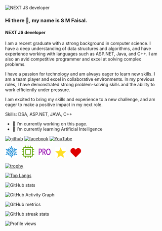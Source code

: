 ![NEXT JS developer](https://scontent.fdac120-1.fna.fbcdn.net/v/t39.30808-6/269834185_3042255506091779_2398314919612473789_n.jpg?_nc_cat=101&ccb=1-7&_nc_sid=09cbfe&_nc_eui2=AeG99ynEt4i6VfdcGX4x_8bvjUHmnsQUfa6NQeaexBR9rrx5rRix35uCMbr6ke76C_gNffHaAgBlvfurCtRtOQ_v&_nc_ohc=7wCZKwGlwsoAX_ItBZP&_nc_ht=scontent.fdac120-1.fna&oh=00_AfAQX7xl0jIOCAg0vgjDQF8R3Tz7FjJd8H5f4grF8oIp8Q&oe=63BEEADE)

### Hi there 👋, my name is S M Faisal.
#### NEXT JS developer

I am a recent graduate with a strong background in computer science. I have a deep understanding of data structures and algorithms, and have experience working with languages such as ASP.NET, Java, and C++. I am also an avid competitive programmer and excel at solving complex problems.

I have a passion for technology and am always eager to learn new skills. I am a team player and excel in collaborative environments. In my previous roles, I have demonstrated strong problem-solving skills and the ability to work efficiently under pressure.

I am excited to bring my skills and experience to a new challenge, and am eager to make a positive impact in my next role.

Skills: DSA, ASP.NET, JAVA, C++

- 🔭 I’m currently working on this page. 
- 🌱 I’m currently learning Artificial Intelligence 


[<img src='https://cdn.jsdelivr.net/npm/simple-icons@3.0.1/icons/github.svg' alt='github' height='40'>](https://github.com/smfaisalaiubcse)  [<img src='https://cdn.jsdelivr.net/npm/simple-icons@3.0.1/icons/facebook.svg' alt='facebook' height='40'>](https://www.facebook.com/https://www.facebook.com/smfaisal48406/)  [<img src='https://cdn.jsdelivr.net/npm/simple-icons@3.0.1/icons/youtube.svg' alt='YouTube' height='40'>](https://www.youtube.com/channel/https://www.youtube.com/@smfaisal5395)  

<a href='https://archiveprogram.github.com/'><img src='https://raw.githubusercontent.com/acervenky/animated-github-badges/master/assets/acbadge.gif' width='40' height='40'></a> <a href='https://docs.github.com/en/developers'><img src='https://raw.githubusercontent.com/acervenky/animated-github-badges/master/assets/devbadge.gif' width='40' height='40'></a> <a href='https://github.com/pricing'><img src='https://raw.githubusercontent.com/acervenky/animated-github-badges/master/assets/pro.gif' width='40' height='40'></a> <a href='https://stars.github.com/'><img src='https://raw.githubusercontent.com/acervenky/animated-github-badges/master/assets/starbadge.gif' width='35' height='35'></a> <a href='https://docs.github.com/en/github/supporting-the-open-source-community-with-github-sponsors'><img src='https://raw.githubusercontent.com/acervenky/animated-github-badges/master/assets/sponsorbadge.gif' width='35' height='35'></a> 

[![trophy](https://github-profile-trophy.vercel.app/?username=smfaisalaiubcse)](https://github.com/ryo-ma/github-profile-trophy)

[![Top Langs](https://github-readme-stats.vercel.app/api/top-langs/?username=smfaisalaiubcse)](https://github.com/anuraghazra/github-readme-stats)

![GitHub stats](https://github-readme-stats.vercel.app/api?username=smfaisalaiubcse&show_icons=true&count_private=true)  

![GitHub Activity Graph](https://activity-graph.herokuapp.com/graph?username=smfaisalaiubcse)  

![GitHub metrics](https://metrics.lecoq.io/smfaisalaiubcse)  

![GitHub streak stats](https://streak-stats.demolab.com/?user=smfaisalaiubcse)  

![Profile views](https://gpvc.arturio.dev/smfaisalaiubcse)  
